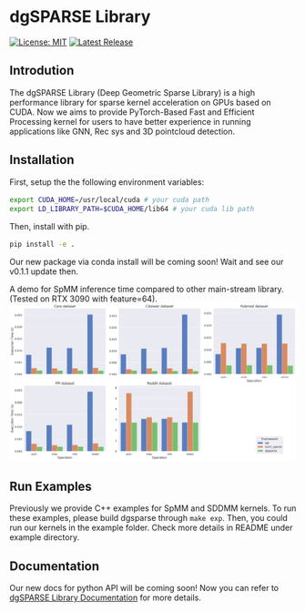 # dgSPARSE Library

[![License: MIT](https://img.shields.io/badge/License-MIT-yellow.svg)](https://opensource.org/licenses/MIT)
[![Latest Release](https://img.shields.io/github/v/release/dgsparse/dgsparse-lib)](https://github.com/dgSPARSE/dgSPARSE-Lib/releases/)

## Introdution

The dgSPARSE Library (Deep Geometric Sparse Library) is a high performance library for sparse kernel acceleration on GPUs based on CUDA. Now we aims to provide PyTorch-Based Fast and Efficient Processing kernel for users to have better experience in running applications like GNN, Rec sys and 3D pointcloud detection.

## Installation

First, setup the the following environment variables:

```bash
export CUDA_HOME=/usr/local/cuda # your cuda path
export LD_LIBRARY_PATH=$CUDA_HOME/lib64 # your cuda lib path
```

Then, install with pip.

```bash
pip install -e .
```

Our new package via conda install will be coming soon! Wait and see our v0.1.1 update then.

A demo for SpMM inference time compared to other main-stream library. (Tested on RTX 3090 with feature=64).
![image1](benchmark/datasets_comparison.jpg)

## Run Examples

Previously we provide C++ examples for SpMM and SDDMM kernels.
To run these examples, please build dgsparse through `make exp`.
Then, you could run our kernels in the example folder. Check more details in README under example directory.

## Documentation

Our new docs for python API will be coming soon!
Now you can refer to [dgSPARSE Library Documentation](https://dgsparse.github.io/dgSPARSE-doc/) for more details.

